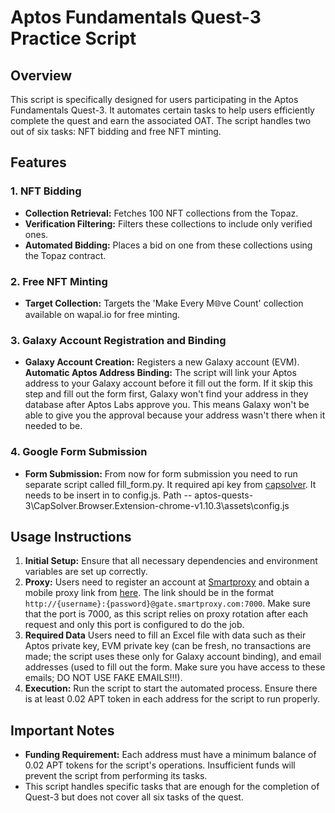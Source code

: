# Aptos Fundamentals Quest-3 Practice Script

## Overview
This script is specifically designed for users participating in the Aptos Fundamentals Quest-3. It automates certain tasks to help users efficiently complete the quest and earn the associated OAT. The script handles two out of six tasks: NFT bidding and free NFT minting.

## Features

### 1. NFT Bidding
- **Collection Retrieval:** Fetches 100 NFT collections from the Topaz.
- **Verification Filtering:** Filters these collections to include only verified ones.
- **Automated Bidding:** Places a bid on one from these collections using the Topaz contract.

### 2. Free NFT Minting
- **Target Collection:** Targets the 'Make Every M🌐ve Count' collection available on wapal.io for free minting.

### 3. Galaxy Account Registration and Binding
- **Galaxy Account Creation:** Registers a new Galaxy account (EVM).
**Automatic Aptos Address Binding:** The script will link your Aptos address to your Galaxy account before it fill out the form. If it skip this step and fill out the form first, Galaxy won't find your address in they database after Aptos Labs approve you. This means Galaxy won't be able to give you the approval because your address wasn't there when it needed to be.

### 4. Google Form Submission
- **Form Submission:** From now for form submission you need to run separate script called fill_form.py. It required api key from [capsolver](https://dashboard.smartproxy.com). It needs to be insert in to config.js. Path -- aptos-quests-3\CapSolver.Browser.Extension-chrome-v1.10.3\assets\config.js

## Usage Instructions
1. **Initial Setup:** Ensure that all necessary dependencies and environment variables are set up correctly. 
2. **Proxy:** Users need to register an account at [Smartproxy](https://dashboard.smartproxy.com) and obtain a mobile proxy link from [here](https://dashboard.smartproxy.com/mobile-proxies/proxy-setup). The link should be in the format `http://{username}:{password}@gate.smartproxy.com:7000`. Make sure that the port is 7000, as this script relies on proxy rotation after each request and only this port is configured to do the job.
3. **Required Data** Users need to fill an Excel file with data such as their Aptos private key, EVM private key (can be fresh, no transactions are made; the script uses these only for Galaxy account binding), and email addresses (used to fill out the form. Make sure you have access to these emails; DO NOT USE FAKE EMAILS!!!).
4. **Execution:** Run the script to start the automated process. Ensure there is at least 0.02 APT token in each address for the script to run properly.
 
## Important Notes
- **Funding Requirement:** Each address must have a minimum balance of 0.02 APT tokens for the script's operations. Insufficient funds will prevent the script from performing its tasks.
- This script handles specific tasks that are enough for the completion of Quest-3 but does not cover all six tasks of the quest.
